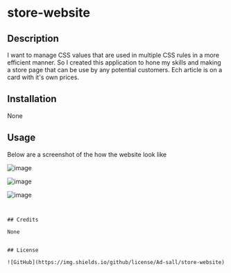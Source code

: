 # store-website

## Description 
I want to manage CSS values that are used in multiple CSS rules in a more efficient manner. So I created this application to hone my skills and making a store page that can be use by any potential customers.
Ech article is on a card with it's own prices.


## Installation

None

## Usage 
Below are a screenshot of the how the website look like

![image](https://user-images.githubusercontent.com/118448852/203330921-4af982fe-4886-43cf-bcef-ca228beb6e62.png)

![image](https://user-images.githubusercontent.com/118448852/203331204-2289095f-ee5a-43e1-85be-85836a23c767.png)

![image](https://user-images.githubusercontent.com/118448852/203331482-510cd651-9dda-49df-b065-97e0b3f251ee.png)

```


## Credits

None


## License

![GitHub](https://img.shields.io/github/license/Ad-sall/store-website)